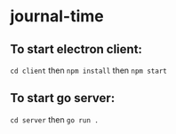 # journal-time

## To start electron client:
`cd client` then `npm install` then `npm start`

## To start go server:
`cd server` then `go run .`

